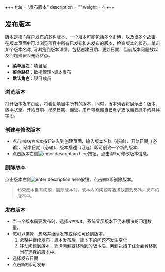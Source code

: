 ﻿+++
title = "发布版本"
description = ""
weight = 4
+++

<h2 id="1">发布版本</h2>

版本是指向客户发布的软件版本，一个版本可能包括多个史诗，以及很多个故事。在版本页面中可以浏览项目中所有已发布和未发布的版本，检查版本的状态。单击某个版本名称, 可浏览到版本详情，包括创建日期、更新日期、当前版本问题数以及问题摘要和完成状态。

- **菜单层次**：项目层
- **菜单路径**：敏捷管理>版本发布
- **默认角色**：项目成员


### 浏览版本

打开版本发布页面，将看到项目中所有的版本，同时，版本列表将展示出：版本、版本状态、开始日期、结束日期、描述。用户可根据自己需求更改需要展示的具体字段。

### 创建与修改版本

- 点击`创建发布版本`按钮进入到创建页面，输入版本名称（必输）、开始日期（必输）、结束日期（必输）、版本描述（可选）即可创建一个新的版本。
-  点击版本右侧![enter description here](/docs/user-guide/agile/imge/image1.png "image1")按钮，点击`编辑`可修改版本信息。

### 删除版本

点击版本右侧![enter description here](/docs/user-guide/agile/imge/image1.png "image1")按钮，点击`删除`即删除版本。

<blockquote class="note">
如果版本里有问题，删除版本时，版本内的问题可选择放置到另外未发布的版本中。
</blockquote>

### 发布版本
- 当一个版本需要发布时，选择`发布版本`，系统显示版本下仍未解决的问题数量。
- 您可以选择：忽略并继续发布或移动问题到版本。
	1. 忽略并继续发布：版本发布后，版本下的问题不发生变化
	2. 移动问题到版本：选择问题要移动到的版本后，问题包括子任务会转移到当前选择的版本中。
- 选择发布日期
- 点击`确定`即可发布
